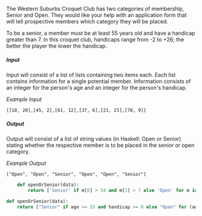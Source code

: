 The Western Suburbs Croquet Club has two categories of membership, Senior and Open. They would like your help with an application form that will tell prospective members which category they will be placed.

To be a senior, a member must be at least 55 years old and have a handicap greater than 7. In this croquet club, handicaps range from -2 to +26; the better the player the lower the handicap.

##### Input

Input will consist of a list of lists containing two items each. Each list contains information for a single potential member. Information consists of an integer for the person's age and an integer for the person's handicap.

*Example Input*

```[[18, 20],[45, 2],[61, 12],[37, 6],[21, 21],[78, 9]]```

##### Output

Output will consist of a list of string values (in Haskell: Open or Senior) stating whether the respective member is to be placed in the senior or open category.

*Example Output*

```["Open", "Open", "Senior", "Open", "Open", "Senior"]```

```python
    def openOrSenior(data):
        return ['Senior' if m[0] > 54 and m[1] > 7 else 'Open' for m in data]
```        
```python
def openOrSenior(data):
    return ["Senior" if age >= 55 and handicap >= 8 else "Open" for (age, handicap) in data]
```
